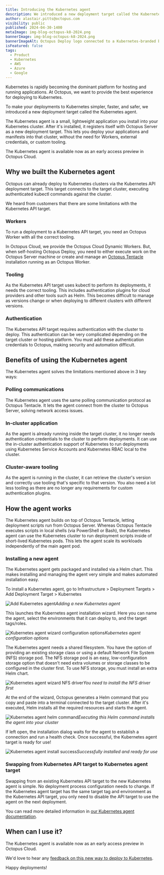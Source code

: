 ```yaml
---
title: Introducing the Kubernetes agent
description: We introduced a new deployment target called the Kubernetes agent to make your deployments to Kubernetes simpler, faster, and safer.
author: alastair.pitts@octopus.com
visibility: public
published: 2024-04-30-1400
metaImage: img-blog-octopus-k8-2024.png
bannerImage: img-blog-octopus-k8-2024.png
bannerImageAlt: Octopus Deploy logo connected to a Kubernetes-branded box with an Octopus logo in it.
isFeatured: false
tags: 
  - Product
  - Kubernetes
  - AWS
  - Azure
  - Google
---
```


Kubernetes is rapidly becoming the dominant platform for hosting and running applications. At Octopus, we want to provide the best experience for deploying to Kubernetes.

To make your deployments to Kubernetes simpler, faster, and safer, we introduced a new deployment target called the Kubernetes agent.

The Kubernetes agent is a small, lightweight application you install into your Kubernetes cluster. After it's installed, it registers itself with Octopus Server as a new deployment target. This lets you deploy your applications and manifests into that cluster, without the need for Workers, external credentials, or custom tooling.

The Kubernetes agent is available now as an early access preview in Octopus Cloud.

## Why we built the Kubernetes agent

Octopus can already deploy to Kubernetes clusters via the Kubernetes API deployment target. This target connects to the target cluster, executing authenticated kubectl commands against the cluster.

We heard from customers that there are some limitations with the Kubernetes API target. 

### Workers

To run a deployment to a Kubernetes API target, you need an Octopus Worker with all the correct tooling. 

In Octopus Cloud, we provide the Octopus Cloud Dynamic Workers. But, when self-hosting Octopus Deploy, you need to either execute work on the Octopus Server machine or create and manage an [Octopus Tentacle](https://octopus.com/docs/infrastructure/deployment-targets/tentacle) installation running as an Octopus Worker.

### Tooling

As the Kubernetes API target uses kubectl to perform its deployments, it needs the correct tooling. This includes authentication plugins for cloud providers and other tools such as Helm. This becomes difficult to manage as versions change or when deploying to different clusters with different versions.

### Authentication

The Kubernetes API target requires authentication with the cluster to deploy. This authentication can be very complicated depending on the target cluster or hosting platform. You must add these authentication credentials to Octopus, making security and automation difficult.

## Benefits of using the Kubernetes agent

The Kubernetes agent solves the limitations mentioned above in 3 key ways:

### Polling communications

The Kubernetes agent uses the same polling communication protocol as Octopus Tentacle. It lets the agent connect from the cluster to Octopus Server, solving network access issues.

### In-cluster application

As the agent is already running inside the target cluster, it no longer needs authentication credentials to the cluster to perform deployments. It can use the in-cluster authentication support of Kubernetes to run deployments using Kubernetes Service Accounts and Kubernetes RBAC local to the cluster.

### Cluster-aware tooling

As the agent is running in the cluster, it can retrieve the cluster's version and correctly use tooling that's specific to that version. You also need a lot less tooling as there are no longer any requirements for custom authentication plugins.

## How the agent works

The Kubernetes agent builds on top of Octopus Tentacle, letting deployment scripts run from Octopus Server. Whereas Octopus Tentacle executes scripts in local shells (via PowerShell or Bash), the Kubernetes agent can use the Kubernetes cluster to run deployment scripts inside of short-lived Kubernetes pods. This lets the agent scale its workloads independently of the main agent pod.

### Installing a new agent

The Kubernetes agent gets packaged and installed via a Helm chart. This makes installing and managing the agent very simple and makes automated installation easy.

To install a Kubernetes agent, go to Infrastructure > Deployment Targets > Add Deployment Target > Kubernetes

![Add Kubernetes agent](add-kubernetes-agent-card.png "width=500")*Adding a new Kubernetes agent*

This launches the Kubernetes agent installation wizard. Here you can name the agent, select the environments that it can deploy to, and the target tags/roles.

![Kubernetes agent wizard configuration options](kubernetes-agent-wizard-config.png "width=500")*Kubernetes agent configuration options*

The Kubernetes agent needs a shared filesystem. You have the option of providing an existing storage class or using a default Network File System (NFS) storage pod. The NFS storage pod is an easy, low-configuration storage option that doesn’t need extra volumes or storage classes to be configured in the cluster first. To use NFS storage, you must install an extra Helm chart.

![Kubernetes agent wizard NFS driver](kubernetes-agent-wizard-nfs.png "width=500")*You need to install the NFS driver first*

At the end of the wizard, Octopus generates a Helm command that you copy and paste into a terminal connected to the target cluster. After it's executed, Helm installs all the required resources and starts the agent.

![Kubernetes agent helm command](kubernetes-agent-wizard-helm-command.png "width=500")*Executing this Helm command installs the agent into your cluster*

If left open, the installation dialog waits for the agent to establish a connection and run a health check. Once successful, the Kubernetes agent target is ready for use!

![Kubernetes agent install success](kubernetes-agent-wizard-success.png "width=500")*Successfully installed and ready for use*

### Swapping from Kubernetes API target to Kubernetes agent target

Swapping from an existing Kubernetes API target to the new Kubernetes agent is simple. No deployment process configuration needs to change. If the Kubernetes agent target has the same target tag and environment as the Kubernetes API target, you only need to disable the API target to use the agent on the next deployment.

You can read more detailed information in [our Kubernetes agent documentation](https://octopus.com/docs/infrastructure/deployment-targets/kubernetes/kubernetes-agent).

## When can I use it?

The Kubernetes agent is available now as an early access preview in Octopus Cloud.

We'd love to hear any [feedback on this new way to deploy to Kubernetes](https://oc.to/f6Vp3d).

Happy deployments!